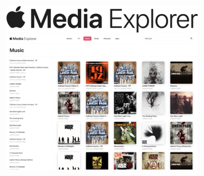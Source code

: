 ![og](https://github.com/Mitchures/apple-media-explorer/blob/master/src/images/logo.png "Apple Media Explorer Logo")
![og](https://github.com/Mitchures/apple-media-explorer/blob/master/src/images/ame-screen.png "Apple Media Explorer Screen")
